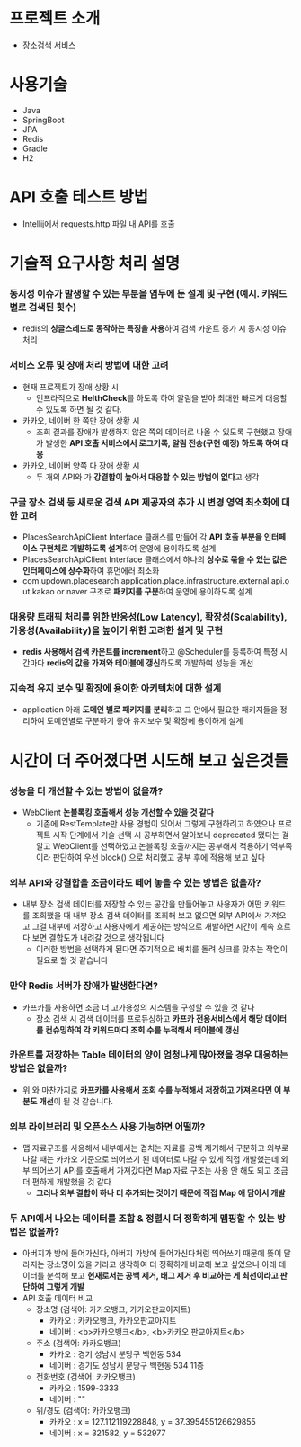 # 프로젝트 소개
* 장소검색 서비스

# 사용기술
 * Java
 * SpringBoot
 * JPA
 * Redis
 * Gradle
 * H2

# API 호출 테스트 방법
 * Intellij에서 requests.http 파일 내 API를 호출

# 기술적 요구사항 처리 설명
### 동시성 이슈가 발생할 수 있는 부분을 염두에 둔 설계 및 구현 (예시. 키워드 별로 검색된 횟수)
 * redis의 **싱글스레드로 동작하는 특징을 사용**하여 검색 카운트 증가 시 동시성 이슈 처리

### 서비스 오류 및 장애 처리 방법에 대한 고려
 * 현재 프로젝트가 장애 상황 시
   * 인프라적으로 **HelthCheck**를 하도록 하여 알림을 받아 최대한 빠르게 대응할 수 있도록 하면 될 것 같다.
 * 카카오, 네이버 한 쪽만 장애 상황 시
   * 조회 결과를 장애가 발생하지 않은 쪽의 데이터로 나올 수 있도록 구현했고 장애가 발생한 **API 호출 서비스에서 로그기록, 알림 전송(구현 예정) 하도록 하여 대응**
 * 카카오, 네이버 양쪽 다 장애 상황 시
   * 두 개의 API와 가 **강결합이 높아서 대응할 수 있는 방법이 없다**고 생각

### 구글 장소 검색 등 새로운 검색 API 제공자의 추가 시 변경 영역 최소화에 대한 고려
 * PlacesSearchApiClient Interface 클래스를 만들어 각 **API 호출 부분을 인터페이스 구현체로 개발하도록 설계**하여 운영에 용이하도록 설계
 * PlacesSearchApiClient Interface 클래스에서 하나의 **상수로 묶을 수 있는 값은 인터페이스에 상수화**하여 휴먼에러 최소화
 * com.updown.placesearch.application.place.infrastructure.external.api.out.kakao or naver 구조로 **패키지를 구분**하여 운영에 용이하도록 설계

### 대용량 트래픽 처리를 위한 반응성(Low Latency), 확장성(Scalability), 가용성(Availability)을 높이기 위한 고려한 설계 및 구현
 * **redis 사용해서 검색 카운트를 increment**하고 @Scheduler를 등록하여 특정 시간마다 **redis의 값을 가져와 테이블에 갱신**하도록 개발하여 성능을 개선

### 지속적 유지 보수 및 확장에 용이한 아키텍처에 대한 설계
 * application 아래 **도메인 별로 패키지를 분리**하고 그 안에서 필요한 패키지들을 정리하여 도메인별로 구분하기 좋아 유지보수 및 확장에 용이하게 설계    


# 시간이 더 주어졌다면 시도해 보고 싶은것들
### 성능을 더 개선할 수 있는 방법이 없을까?
 * WebClient **논블록킹 호출해서 성능 개선할 수 있을 것 같다**
   * 기존에 RestTemplate만 사용 경험이 있어서 그렇게 구현하려고 하였으나 프로젝트 시작 단계에서 기술 선택 시 공부하면서 알아보니 deprecated 됐다는 걸 알고
     WebClient를 선택하였고 논블록킹 호출까지는 공부해서 적용하기 역부족이라 판단하여 우선 block() 으로 처리했고 공부 후에 적용해 보고 싶다

### 외부 API와 강결합을 조금이라도 떼어 놓을 수 있는 방법은 없을까?
 * 내부 장소 검색 데이터를 저장할 수 있는 공간을 만들어놓고 사용자가 어떤 키워드를 조회했을 때 내부 장소 검색 데이터를 조회해 보고 없으면
  외부 API에서 가져오고 그걸 내부에 저장하고 사용자에게 제공하는 방식으로 개발하면 시간이 계속 흐르다 보면 결합도가 내려갈 것으로 생각됩니다
   * 이러한 방법을 선택하게 된다면 주기적으로 배치를 돌려 싱크를 맞추는 작업이 필요로 할 것 같습니다

### 만약 Redis 서버가 장애가 발생한다면?
 * 카프카를 사용하면 조금 더 고가용성의 시스템을 구성할 수 있을 것 같다
   * 장소 검색 시 검색 데이터를 프로듀싱하고 **카프카 전용서비스에서 해당 데이터를 컨슈밍하여 각 키워드마다 조회 수를 누적해서 테이블에 갱신**

### 카운트를 저장하는 Table 데이터의 양이 엄청나게 많아졌을 경우 대응하는 방법은 없을까?
 * 위 와 마찬가지로 **카프카를 사용해서 조회 수를 누적해서 저장하고 가져온다면 이 부분도 개선**이 될 것 같습니다.

### 외부 라이브러리 및 오픈소스 사용 가능하면 어떨까?
 * 맵 자료구조를 사용해서 내부에서는 겹치는 자료를 공백 제거해서 구분하고 외부로 나갈 때는 카카오 기준으로 띄어쓰기 된 데이터로 나갈 수 있게 직접 개발했는데
  외부 띄어쓰기 API를 호출해서 가져갔다면 Map 자료 구조는 사용 안 해도 되고 조금 더 편하게 개발했을 것 같다
   * **그러나 외부 결합이 하나 더 추가되는 것이기 때문에 직접 Map 애 담아서 개발**

### 두 API에서 나오는 데이터를 조합 & 정렬시 더 정확하게 맵핑할 수 있는 방법은 없을까?
 * 아버지가 방에 들어가신다, 아버지 가방에 들어가신다처럼 띄어쓰기 때문에 뜻이 달라지는 장소명이 있을 거라고 생각하여 더 정확하게 비교해 보고 싶었으나
  아래 데이터를 분석해 보고 **현재로서는 공백 제거, 태그 제거 후 비교하는 게 최선이라고 판단하여 그렇게 개발**
 * API 호출 데이터 비교
   * 장소명 (검색어: 카카오뱅크, 카카오판교아지트)
     * 카카오 : 카카오뱅크, 카카오판교아지트
     * 네이버 : \<b>카카오뱅크\</b>, \<b>카카오 판교아지트\</b>
   * 주소 (검색어: 카카오뱅크)
     * 카카오 : 경기 성남시 분당구 백현동 534
     * 네이버 : 경기도 성남시 분당구 백현동 534 11층
   * 전화번호 (검색어: 카카오뱅크)
     * 카카오 : 1599-3333
     * 네이버 : ""
   * 위/경도 (검색어: 카카오뱅크)
     * 카카오 : x = 127.112119228848, y = 37.395455126629855
     * 네이버 : x = 321582, y = 532977

